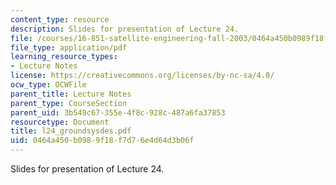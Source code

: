```yaml
---
content_type: resource
description: Slides for presentation of Lecture 24.
file: /courses/16-851-satellite-engineering-fall-2003/0464a450b0989f18f7d76e4d64d3b06f_l24_groundsysdes.pdf
file_type: application/pdf
learning_resource_types:
- Lecture Notes
license: https://creativecommons.org/licenses/by-nc-sa/4.0/
ocw_type: OCWFile
parent_title: Lecture Notes
parent_type: CourseSection
parent_uid: 3b549c67-355e-4f8c-928c-487a6fa37853
resourcetype: Document
title: l24_groundsysdes.pdf
uid: 0464a450-b098-9f18-f7d7-6e4d64d3b06f
---
```

Slides for presentation of Lecture 24.